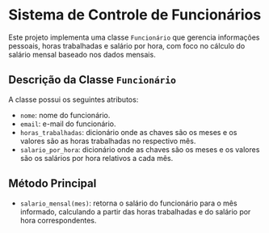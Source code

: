 # Sistema de Controle de Funcionários

Este projeto implementa uma classe `Funcionário` que gerencia informações pessoais, horas trabalhadas e salário por hora, com foco no cálculo do salário mensal baseado nos dados mensais.

## Descrição da Classe `Funcionário`

A classe possui os seguintes atributos:

- `nome`: nome do funcionário.
- `email`: e-mail do funcionário.
- `horas_trabalhadas`: dicionário onde as chaves são os meses e os valores são as horas trabalhadas no respectivo mês.
- `salario_por_hora`: dicionário onde as chaves são os meses e os valores são os salários por hora relativos a cada mês.

## Método Principal

- `salario_mensal(mes)`: retorna o salário do funcionário para o mês informado, calculando a partir das horas trabalhadas e do salário por hora correspondentes.
